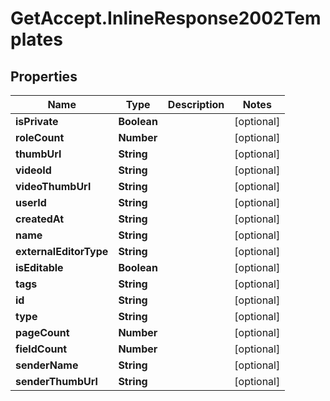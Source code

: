 # GetAccept.InlineResponse2002Templates

## Properties
Name | Type | Description | Notes
------------ | ------------- | ------------- | -------------
**isPrivate** | **Boolean** |  | [optional] 
**roleCount** | **Number** |  | [optional] 
**thumbUrl** | **String** |  | [optional] 
**videoId** | **String** |  | [optional] 
**videoThumbUrl** | **String** |  | [optional] 
**userId** | **String** |  | [optional] 
**createdAt** | **String** |  | [optional] 
**name** | **String** |  | [optional] 
**externalEditorType** | **String** |  | [optional] 
**isEditable** | **Boolean** |  | [optional] 
**tags** | **String** |  | [optional] 
**id** | **String** |  | [optional] 
**type** | **String** |  | [optional] 
**pageCount** | **Number** |  | [optional] 
**fieldCount** | **Number** |  | [optional] 
**senderName** | **String** |  | [optional] 
**senderThumbUrl** | **String** |  | [optional] 

